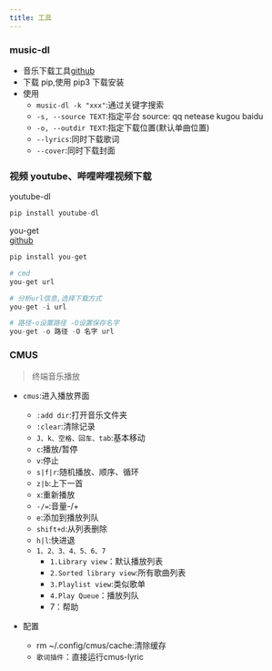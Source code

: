 ```yaml
---
title: 工具
---
```


### music-dl

-   音乐下载工具[github](https://github.com/0xHJK/music-dl)
-   下载 pip,使用 pip3 下载安装
-   使用
    -   `music-dl -k "xxx"`:通过关键字搜索
    -   `-s, --source TEXT`:指定平台 source: qq netease kugou baidu
    -   `-o, --outdir TEXT`:指定下载位置(默认单曲位置)
    -   `--lyrics`:同时下载歌词
    -   `--cover`:同时下载封面

### 视频 youtube、哔哩哔哩视频下载

youtube-dl

```python
pip install youtube-dl
```

you-get  
 [github](https://github.com/soimort/you-get)

```python
pip install you-get

# cmd
you-get url

# 分析url信息,选择下载方式
you-get -i url

# 路径-o设置路径 -O设置保存名字
you-get -o 路径 -O 名字 url
```

### CMUS
> 终端音乐播放

-   `cmus`:进入播放界面
    -   `:add dir`:打开音乐文件夹
    -   `:clear`:清除记录
    -   `J、k、空格、回车、tab`:基本移动
    -   `c`:播放/暂停
    -   `v`:停止
    -   `s|f|r`:随机播放、顺序、循环
    -   `z|b`:上下一首
    -   `x`:重新播放
    -   `-/=`:音量-/+
    -   `e`:添加到播放列队
    -   `shift+d`:从列表删除
    -   `h|l`:快进退
    -   `1、2、3、4、5、6、7`
        -   `1.Library view`：默认播放列表
        -   `2.Sorted library view`:所有歌曲列表
        -   `3.Playlist view`:类似歌单
        -   `4.Play Queue`：播放列队
        -   7：帮助
    
-   配置
    -   rm ~/.config/cmus/cache:清除缓存
    -   `歌词插件`：直接运行cmus-lyric
